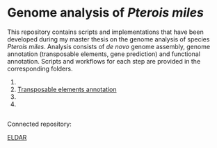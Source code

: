 # Genome analysis of *Pterois miles*
This repository contains scripts and implementations that have been developed during my master thesis on the genome analysis of species *Pterois miles*. Analysis consists of *de novo* genome assembly, genome annotation (transposable elements, gene prediction) and functional annotation. Scripts and workflows for each step are provided in the corresponding folders.

1.
2. [Transposable elements annotation](https://github.com/ckitsoulis/Pterois-miles/tree/main/TE_annotation)
3.
4.

## 
Connected repository:

[ELDAR](https://github.com/ckitsoulis/ELDAR)
